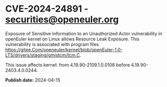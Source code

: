 # CVE-2024-24891 - securities@openeuler.org

Exposure of Sensitive Information to an Unauthorized Actor vulnerability in openEuler kernel on Linux allows Resource Leak Exposure. This vulnerability is associated with program files https://gitee.Com/openeuler/kernel/blob/openEuler-1.0-LTS/drivers/staging/gmjstcm/tcm.C.

This issue affects kernel: from 4.19.90-2109.1.0.0108 before 4.19.90-2403.4.0.0244.



**Publish date:** 2024-04-15
